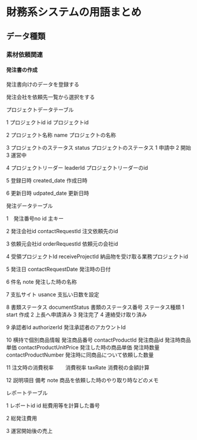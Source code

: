 # 財務系システムの用語まとめ

## データ種類

### 素材依頼関連

#### 発注書の作成

発注書向けのデータを登録する

発注会社を依頼先一覧から選択をする

プロジェクトデータテーブル

1  プロジェクトid              id               プロジェクトid

2  プロジェクト名称            name            プロジェクトの名称 

3  プロジェクトのステータス     status          プロジェクトのステータス
   1 申請中
   2 開始
   3 運営中

4  プロジェクトリーダー        leaderId        プロジェクトリーダーのid

5  登録日時                   created_date    作成日時

6  更新日時                   udpated_date    更新日時

発注データテーブル

1　発注番号no id                主キー

2  発注会社id contactRequestId     注文依頼先のid 

3  依頼元会社id orderRequestId     依頼元の会社id

4  受領プロジェクトId receiveProjectId 納品物を受け取る業務プロジェクトid

5  発注日     contactRequestDate   発注時の日付

6  件名 note 発注した時の名称

7  支払サイト usance 支払い日数を設定 

8 書類ステータス documentStatus 書類のステータス番号
    ステータス種類
        1 start 作成
        2 上長へ申請済み
        3 発注完了
        4 連絡受け取り済み

9 承認者Id authorizerId       発注承認者のアカウントId

10 横持で個別商品情報
    発注商品番号     contactProductId         発注商品id
    発注時商品単価   contactProductUnitPrice  発注した時の商品単価
    発注時数量       contactProductNumber     発注時に同商品について依頼した数量

11  注文時の消費税率
　　消費税率        taxRate                 消費税の金額計算

12  説明項目
   備考             note                   商品を依頼した時のやり取り時などのメモ


レポートテーブル

1  レポートid id                         総費用等を計算した番号

2  総発注費用

3  運営開始後の売上



